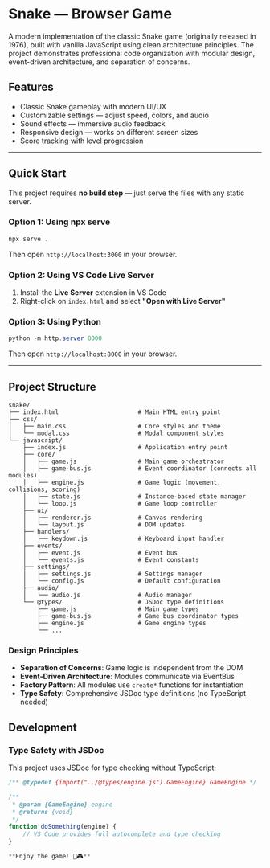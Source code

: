 # Snake — Browser Game

A modern implementation of the classic Snake game (originally released in 1976), built with vanilla JavaScript using clean architecture principles. The project demonstrates professional code organization with modular design, event-driven architecture, and separation of concerns.

## Features

- Classic Snake gameplay with modern UI/UX
- Customizable settings — adjust speed, colors, and audio
- Sound effects — immersive audio feedback
- Responsive design — works on different screen sizes
- Score tracking with level progression

---

## Quick Start

This project requires **no build step** — just serve the files with any static server.

### Option 1: Using npx serve

```powershell
npx serve .
```

Then open `http://localhost:3000` in your browser.

### Option 2: Using VS Code Live Server

1. Install the **Live Server** extension in VS Code
2. Right-click on `index.html` and select **"Open with Live Server"**

### Option 3: Using Python

```powershell
python -m http.server 8000
```

Then open `http://localhost:8000` in your browser.

---

## Project Structure

```
snake/
├── index.html                      # Main HTML entry point
├── css/
│   ├── main.css                    # Core styles and theme
│   └── modal.css                   # Modal component styles
└── javascript/
    ├── index.js                    # Application entry point
    ├── core/                       
    │   ├── game.js                 # Main game orchestrator
    │   ├── game-bus.js             # Event coordinator (connects all modules)
    │   ├── engine.js               # Game logic (movement, collisions, scoring)
    │   ├── state.js                # Instance-based state manager
    │   └── loop.js                 # Game loop controller
    ├── ui/                         
    │   ├── renderer.js             # Canvas rendering
    │   └── layout.js               # DOM updates
    ├── handlers/                   
    │   └── keydown.js              # Keyboard input handler
    ├── events/                     
    │   ├── event.js                # Event bus
    │   └── events.js               # Event constants
    ├── settings/                   
    │   ├── settings.js             # Settings manager
    │   └── config.js               # Default configuration
    ├── audio/                      
    │   └── audio.js                # Audio manager
    └── @types/                     # JSDoc type definitions
        ├── game.js                 # Main game types
        ├── game-bus.js             # Game bus coordinator types
        ├── engine.js               # Game engine types
        └── ...
```

### Design Principles

- **Separation of Concerns**: Game logic is independent from the DOM
- **Event-Driven Architecture**: Modules communicate via EventBus
- **Factory Pattern**: All modules use `create*` functions for instantiation
- **Type Safety**: Comprehensive JSDoc type definitions (no TypeScript needed)


## Development

### Type Safety with JSDoc

This project uses JSDoc for type checking without TypeScript:

```javascript
/** @typedef {import("../@types/engine.js").GameEngine} GameEngine */

/**
 * @param {GameEngine} engine
 * @returns {void}
 */
function doSomething(engine) {
    // VS Code provides full autocomplete and type checking
}

**Enjoy the game! 🐍🎮**
